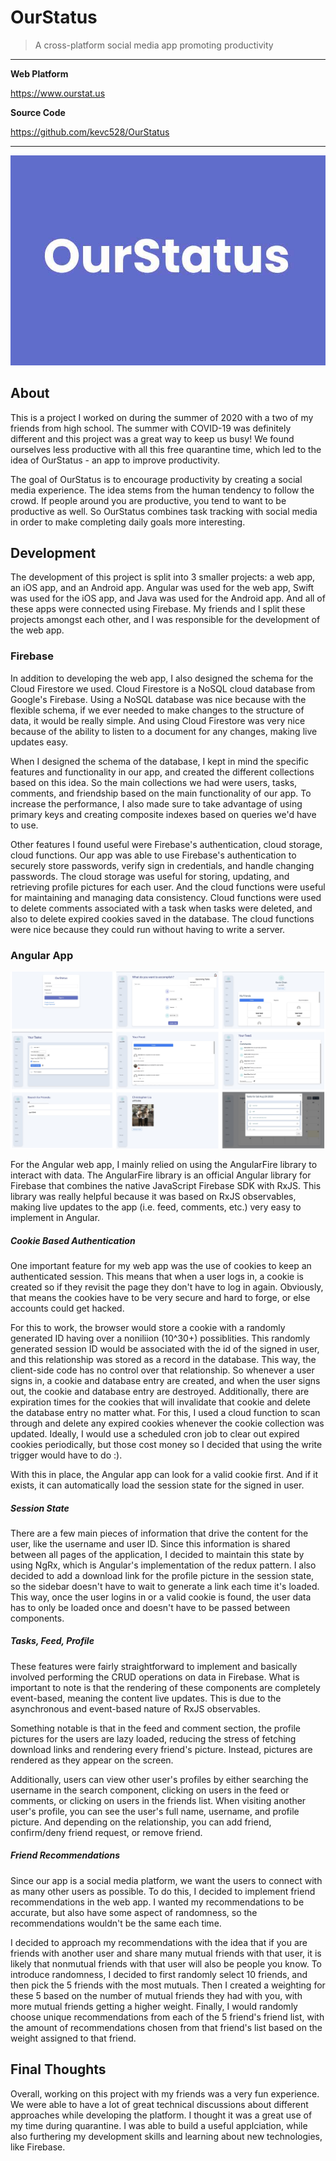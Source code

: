 # OurStatus
> A cross-platform social media app promoting productivity

---
**Web Platform**

<https://www.ourstat.us>

**Source Code**

<https://github.com/kevc528/OurStatus>

---

![OurStatus](/content/images/OurStatusLogo.jpg)

## About
This is a project I worked on during the summer of 2020 with a two of my friends from high school. The summer 
with COVID-19 was definitely different and this project was a great way to keep us busy! We found ourselves less 
productive with all this free quarantine time, which led to the idea of OurStatus - an app to improve 
productivity.

The goal of OurStatus is to encourage productivity by creating a social media experience. The idea stems from the 
human tendency to follow the crowd. If people around you are productive, you tend to want to be productive as 
well. So OurStatus combines task tracking with social media in order to make completing daily goals more 
interesting.

## Development
The development of this project is split into 3 smaller projects: a web app, an iOS app, and an Android app. 
Angular was used for the web app, Swift was used for the iOS app, and Java was used for the Android app. And all 
of these apps were connected using Firebase. My friends and I split these projects amongst each other, and I was 
responsible for the development of the web app.

### Firebase
In addition to developing the web app, I also designed the schema for the Cloud Firestore we used. Cloud 
Firestore is a NoSQL cloud database from Google's Firebase. Using a NoSQL database was nice because with the 
flexible schema, if we ever needed to make changes to the structure of data, it would be really simple. And using 
Cloud Firestore was very nice because of the ability to listen to a document for any changes, making live updates 
easy.

When I designed the schema of the database, I kept in mind the specific features and functionality in our app, 
and created the different collections based on this idea. So the main collections we had were users, tasks, 
comments, and friendship based on the main functionality of our app. To increase the performance, I also made 
sure to take advantage of using primary keys and creating composite indexes based on queries we'd have to use.

Other features I found useful were Firebase's authentication, cloud storage, cloud functions. Our app was able to 
use Firebase's authentication to securely store passwords, verify sign in credentials, and handle changing 
passwords. The cloud storage was useful for storing, updating, and retrieving profile pictures for each user. And 
the cloud functions were useful for maintaining and managing data consistency. Cloud functions were used to 
delete comments associated with a task when tasks were deleted, and also to delete expired cookies saved in the 
database. The cloud functions were nice because they could run without having to write a server.

### Angular App
![Web App](/content/images/ourstatus-web.jpg)

For the Angular web app, I mainly relied on using the AngularFire library to interact with data. The AngularFire 
library is an official Angular library for Firebase that combines the native JavaScript Firebase SDK with RxJS. 
This library was really helpful because it was based on RxJS observables, making live updates to the app (i.e. 
feed, comments, etc.) very easy to implement in Angular.

##### Cookie Based Authentication
One important feature for my web app was the use of cookies to keep an authenticated session. This means that 
when a user logs in, a cookie is created so if they revisit the page they don't have to log in again. Obviously, 
that means the cookies have to be very secure and hard to forge, or else accounts could get hacked.

For this to work, the browser would store a cookie with a randomly generated ID having over a noniliion (10^30+) 
possiblities. This randomly generated session ID would be associated with the id of the signed in user, and this 
relationship was stored as a record in the database. This way, the client-side code has no control over that 
relationship. So whenever a user signs in, a cookie and database entry are created, and when the user signs out, 
the cookie and database entry are destroyed. Additionally, there are expiration times for the cookies that will 
invalidate that cookie and delete the database entry no matter what. For this, I used a cloud function to scan 
through and delete any expired cookies whenever the cookie collection was updated. Ideally, I would use a 
scheduled cron job to clear out expired cookies periodically, but those cost money so I decided that using 
the write trigger would have to do :).

With this in place, the Angular app can look for a valid cookie first. And if it exists, it can automatically 
load the session state for the signed in user.

##### Session State
There are a few main pieces of information that drive the content for the user, like the username and user ID. 
Since this information is shared between all pages of the application, I decided to maintain this state by using 
NgRx, which is Angular's implementation of the redux pattern. I also decided to add a download link for the 
profile picture in the session state, so the sidebar doesn't have to wait to generate a link each time it's
loaded. This way, once the user logins in or a valid cookie is found, the user data has to only be loaded 
once and doesn't have to be passed between components.

##### Tasks, Feed, Profile
These features were fairly straightforward to implement and basically involved performing the CRUD operations on 
data in Firebase. What is important to note is that the rendering of these components are completely event-based, 
meaning the content live updates. This is due to the asynchronous and event-based nature of RxJS observables.

Something notable is that in the feed and comment section, the profile pictures for the users are lazy loaded, 
reducing the stress of fetching download links and rendering every friend's picture. Instead, pictures are 
rendered as they appear on the screen.

Additionally, users can view other user's profiles by either searching the username in the search component, 
clicking on users in the feed or comments, or clicking on users in the friends list. When visiting another 
user's profile, you can see the user's full name, username, and profile picture. And depending on the 
relationship, you can add friend, confirm/deny friend request, or remove friend.

##### Friend Recommendations
Since our app is a social media platform, we want the users to connect with as many other users as possible. To 
do this, I decided to implement friend recommendations in the web app. I wanted my recommendations to be 
accurate, but also have some aspect of randomness, so the recommendations wouldn't be the same each time.

I decided to approach my recommendations with the idea that if you are friends with another user and share many 
mutual friends with that user, it is likely that nonmutual friends with that user will also be people you know. 
To introduce randomness, I decided to first randomly select 10 friends, and then pick the 5 friends with the most 
mutuals. Then I created a weighting for these 5 based on the number of mutual friends they had with you, with 
more mutual friends getting a higher weight. Finally, I would randomly choose unique recommendations from each of 
the 5 friend's friend list, with the amount of recommendations chosen from that friend's list based on the weight 
assigned to that friend.

## Final Thoughts
Overall, working on this project with my friends was a very fun experience. We were able to have a lot of great 
technical discussions about different approaches while developing the platform. I thought it was a great use of 
my time during quarantine. I was able to build a useful applciation, while also furthering my development skills 
and learning about new technologies, like Firebase.